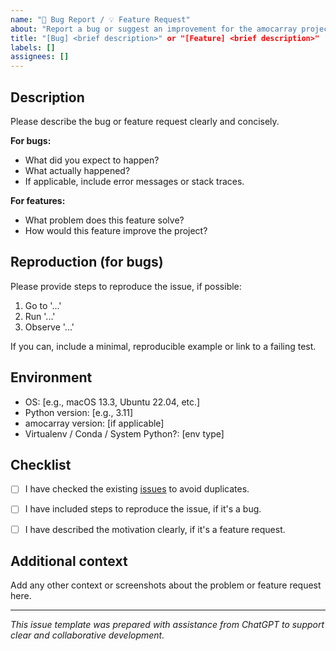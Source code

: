 ```yaml
---
name: "🐛 Bug Report / 💡 Feature Request"
about: "Report a bug or suggest an improvement for the amocarray project"
title: "[Bug] <brief description>" or "[Feature] <brief description>"
labels: []
assignees: []
---
```


## Description

Please describe the bug or feature request clearly and concisely.

**For bugs:**
- What did you expect to happen?
- What actually happened?
- If applicable, include error messages or stack traces.

**For features:**
- What problem does this feature solve?
- How would this feature improve the project?


## Reproduction (for bugs)

Please provide steps to reproduce the issue, if possible:

1. Go to '...'
2. Run '...'
3. Observe '...'

If you can, include a minimal, reproducible example or link to a failing test.


## Environment

- OS: [e.g., macOS 13.3, Ubuntu 22.04, etc.]
- Python version: [e.g., 3.11]
- amocarray version: [if applicable]
- Virtualenv / Conda / System Python?: [env type]


## Checklist

- [ ] I have checked the existing [issues](https://github.com/AMOCcommunity/amocarray/issues) to avoid duplicates.
- [ ] I have included steps to reproduce the issue, if it's a bug.
- [ ] I have described the motivation clearly, if it's a feature request.


## Additional context

Add any other context or screenshots about the problem or feature request here.

---

*This issue template was prepared with assistance from ChatGPT to support clear and collaborative development.*

